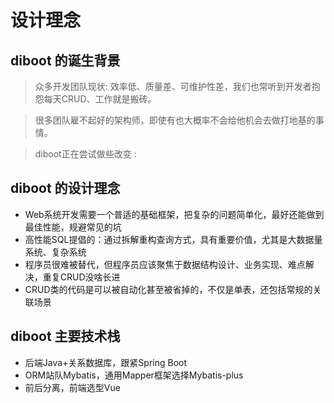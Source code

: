 # 设计理念

## diboot 的诞生背景

> 众多开发团队现状: 效率低、质量差、可维护性差，我们也常听到开发者抱怨每天CRUD、工作就是搬砖。

> 很多团队雇不起好的架构师，即使有也大概率不会给他机会去做打地基的事情。

> diboot正在尝试做些改变 :

## diboot 的设计理念

* Web系统开发需要一个普适的基础框架，把复杂的问题简单化，最好还能做到最佳性能，规避常见的坑
* 高性能SQL提倡的：通过拆解重构查询方式，具有重要价值，尤其是大数据量系统、复杂系统
* 程序员很难被替代，但程序员应该聚焦于数据结构设计、业务实现、难点解决，重复CRUD没啥长进
* CRUD类的代码是可以被自动化甚至被省掉的，不仅是单表，还包括常规的关联场景

## diboot 主要技术栈

* 后端Java+关系数据库，跟紧Spring Boot
* ORM站队Mybatis，通用Mapper框架选择Mybatis-plus
* 前后分离，前端选型Vue
